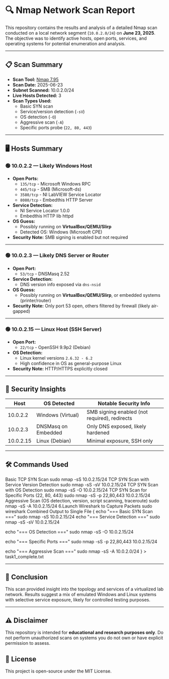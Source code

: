 # 🔍 Nmap Network Scan Report

This repository contains the results and analysis of a detailed Nmap scan conducted on a local network segment (`10.0.2.0/24`) on **June 23, 2025**. The objective was to identify active hosts, open ports, services, and operating systems for potential enumeration and analysis.

---

## 📋 Scan Summary

- **Scan Tool:** [Nmap 7.95](https://nmap.org)
- **Scan Date:** 2025-06-23
- **Subnet Scanned:** 10.0.2.0/24
- **Live Hosts Detected:** 3
- **Scan Types Used:**
  - Basic SYN scan
  - Service/version detection (`-sV`)
  - OS detection (`-O`)
  - Aggressive scan (`-A`)
  - Specific ports probe (`22, 80, 443`)

---

## 🖥️ Hosts Summary

### 🟢 10.0.2.2 — Likely Windows Host
- **Open Ports:**
  - `135/tcp` - Microsoft Windows RPC
  - `445/tcp` - SMB (Microsoft-ds)
  - `3580/tcp` - NI LabVIEW Service Locator
  - `8080/tcp` - Embedthis HTTP Server
- **Service Detection:**
  - NI Service Locator 1.0.0
  - Embedthis HTTP lib httpd
- **OS Guess:**
  - Possibly running on **VirtualBox/QEMU/Slirp**
  - Detected OS: Windows (Microsoft CPE)
- **Security Note:** SMB signing is enabled but not required

---

### 🟢 10.0.2.3 — Likely DNS Server or Router
- **Open Port:**
  - `53/tcp` - DNSMasq 2.52
- **Service Detection:**
  - DNS version info exposed via `dns-nsid`
- **OS Guess:**
  - Possibly running on **VirtualBox/QEMU/Slirp**, or embedded systems (printer/router)
- **Security Note:** Only port 53 open, others filtered by firewall (likely air-gapped)

---

### 🟢 10.0.2.15 — Linux Host (SSH Server)
- **Open Port:**
  - `22/tcp` - OpenSSH 9.9p2 (Debian)
- **OS Detection:**
  - Linux kernel versions `2.6.32 - 6.2`
  - High confidence in OS as general-purpose Linux
- **Security Note:** HTTP/HTTPS explicitly closed

---

## 🔐 Security Insights

| Host       | OS Detected | Notable Security Info                           |
|------------|-------------|--------------------------------------------------|
| 10.0.2.2   | Windows (Virtual) | SMB signing enabled (not required), redirects |
| 10.0.2.3   | DNSMasq on Embedded | Only DNS exposed, likely hardened |
| 10.0.2.15  | Linux (Debian) | Minimal exposure, SSH only                     |

---

## 🛠️ Commands Used

Basic TCP SYN Scan
sudo nmap -sS 10.0.2.15/24
TCP SYN Scan with Service Version Detection
sudo nmap -sS -sV 10.0.2.15/24
TCP SYN Scan with OS Detection
sudo nmap -sS -O 10.0.2.15/24
TCP SYN Scan for Specific Ports (22, 80, 443)
sudo nmap -sS -p 22,80,443 10.0.2.15/24
Aggressive Scan (OS detection, version, script scanning, traceroute)
sudo nmap -sS -A 10.0.2.15/24
6.Launch Wireshark to Capture Packets
sudo wireshark
Combined Output to Single File
{
echo "=== Basic SYN Scan ==="
sudo nmap -sS 10.0.2.15/24
echo "=== Service Detection ==="
sudo nmap -sS -sV 10.0.2.15/24

echo "=== OS Detection ==="
sudo nmap -sS -O 10.0.2.15/24

echo "=== Specific Ports ==="
sudo nmap -sS -p 22,80,443 10.0.2.15/24

echo "=== Aggressive Scan ==="
sudo nmap -sS -A 10.0.2.0/24
} > task1_complete.txt

---
## 📌 Conclusion

This scan provided insight into the topology and services of a virtualized lab network. Results suggest a mix of emulated Windows and Linux systems with selective service exposure, likely for controlled testing purposes.

---
## ⚠️ Disclaimer

This repository is intended for **educational and research purposes only**. Do not perform unauthorized scans on systems you do not own or have explicit permission to assess.

## 📄 License

This project is open-source under the MIT License.


